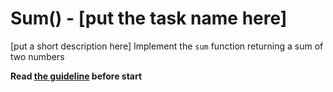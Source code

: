 # Sum() - [put the task name here]
[put a short description here] Implement the `sum` function returning a sum of two numbers

**Read [the guideline](https://github.com/mate-academy/js_task-guideline/blob/master/README.md) before start**

